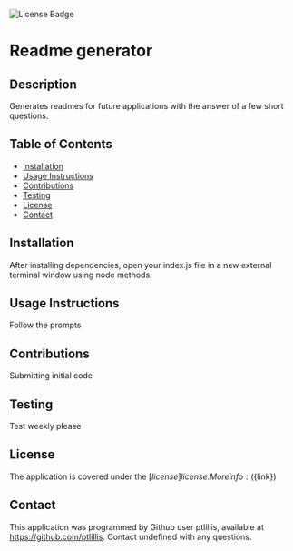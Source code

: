 ![License Badge](https://licensebuttons.net/l/zero/1.0/80x15.png)

  # Readme generator
  
  ## Description
  
  Generates readmes for future applications with the answer of a few short questions.
  
  ## Table of Contents
  
  * [Installation](#install)
  * [Usage Instructions](#use)
  * [Contributions](#contribute)
  * [Testing](#test)
  * [License](#licensing)
  * [Contact](#contact)
  
  
  ## Installation

  After installing dependencies, open your index.js file in a new external terminal window using node methods.
  
  ## Usage Instructions

  Follow the prompts

  ## Contributions

  Submitting initial code

  ## Testing

  Test weekly please
  
  ## License

  The  application is covered under the [${license}] license. More info: (${link})

  ## Contact

  This application was programmed by Github user ptlillis, available at https://github.com/ptlillis.
  Contact undefined with any questions.
  